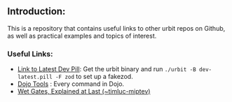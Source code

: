 ## Introduction:

This is a repository that contains useful links to other urbit repos on Github, as well as practical examples and topics of interest.



### Useful Links:

- [Link to Latest Dev Pill](https://bootstrap.urbit.org/dev-latest.pill): Get the urbit binary and run `./urbit -B dev-latest.pill -F zod` to set up a fakezod.
- [Dojo Tools](https://operators.urbit.org/manual/os/dojo-tools) : Every command in Dojo.
- [Wet Gates, Explained at Last (~timluc-miptev)](https://blog.timlucmiptev.space/wetgates.html)

